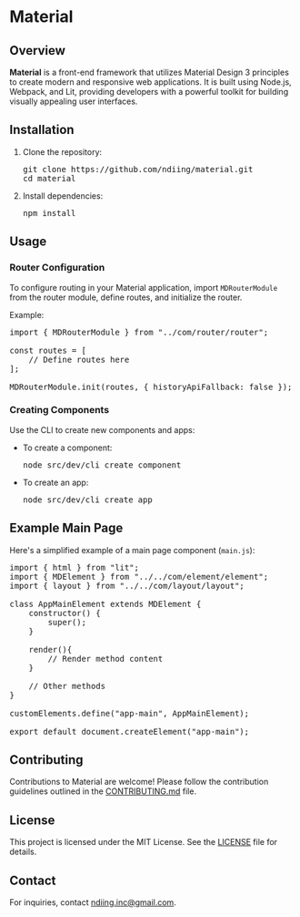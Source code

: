 # Material

## Overview

**Material** is a front-end framework that utilizes Material Design 3 principles to create modern and responsive web applications. It is built using Node.js, Webpack, and Lit, providing developers with a powerful toolkit for building visually appealing user interfaces.

## Installation

1. Clone the repository:

   <pre>
   git clone https://github.com/ndiing/material.git
   cd material
   </pre>

2. Install dependencies:

   <pre>
   npm install
   </pre>

## Usage

### Router Configuration

To configure routing in your Material application, import `MDRouterModule` from the router module, define routes, and initialize the router.

Example:

<pre>
import { MDRouterModule } from "../com/router/router";

const routes = [
    // Define routes here
];

MDRouterModule.init(routes, { historyApiFallback: false });
</pre>

### Creating Components

Use the CLI to create new components and apps:

- To create a component:

  <pre>
  node src/dev/cli create component <component-name> <component-path>
  </pre>

- To create an app:

  <pre>
  node src/dev/cli create app <app-name> <app-path>
  </pre>

## Example Main Page

Here's a simplified example of a main page component (`main.js`):

<pre>
import { html } from "lit";
import { MDElement } from "../../com/element/element";
import { layout } from "../../com/layout/layout";

class AppMainElement extends MDElement {
    constructor() {
        super();
    }

    render(){
        // Render method content
    }

    // Other methods
}

customElements.define("app-main", AppMainElement);

export default document.createElement("app-main");
</pre>

## Contributing

Contributions to Material are welcome! Please follow the contribution guidelines outlined in the [CONTRIBUTING.md](CONTRIBUTING.md) file.

## License

This project is licensed under the MIT License. See the [LICENSE](LICENSE) file for details.

## Contact

For inquiries, contact ndiing.inc@gmail.com.

<!-- 
jsdoc2md ./src/com/mixin/mixin.js > ./docs/mixin.md
jsdoc2md ./src/com/layout/layout.js > ./docs/layout.md
jsdoc2md ./src/com/color/color.js > ./docs/color.md
jsdoc2md ./src/com/typography/typography.js > ./docs/typography.md
jsdoc2md ./src/com/localization/localization.js > ./docs/localization.md
jsdoc2md ./src/com/router/router.js > ./docs/router.md
jsdoc2md ./src/com/ripple/ripple.js > ./docs/ripple.md
jsdoc2md ./src/com/popper/popper.js > ./docs/popper.md
jsdoc2md ./src/com/virtual-scroll/virtual-scroll.js > ./docs/virtual-scroll.md
jsdoc2md ./src/com/gesture/gesture.js > ./docs/gesture.md
jsdoc2md ./src/com/data/data.js > ./docs/data.md
jsdoc2md ./src/com/element/element.js > ./docs/element.md
jsdoc2md ./src/com/image/image.js > ./docs/image.md
jsdoc2md ./src/com/icon/icon.js > ./docs/icon.md
jsdoc2md ./src/com/icon-button/icon-button.js > ./docs/icon-button.md
jsdoc2md ./src/com/form/form.js > ./docs/form.md
jsdoc2md ./src/com/checkbox/checkbox.js > ./docs/checkbox.md
jsdoc2md ./src/com/radio-button/radio-button.js > ./docs/radio-button.md
jsdoc2md ./src/com/switch/switch.js > ./docs/switch.md
jsdoc2md ./src/com/badge/badge.js > ./docs/badge.md
jsdoc2md ./src/com/list/list.js > ./docs/list.md
jsdoc2md ./src/com/nested-list/nested-list.js > ./docs/nested-list.md
jsdoc2md ./src/com/fab/fab.js > ./docs/fab.md
jsdoc2md ./src/com/button/button.js > ./docs/button.md
jsdoc2md ./src/com/segmented-button/segmented-button.js > ./docs/segmented-button.md
jsdoc2md ./src/com/card/card.js > ./docs/card.md
jsdoc2md ./src/com/dialog/dialog.js > ./docs/dialog.md
jsdoc2md ./src/com/side-sheet/side-sheet.js > ./docs/side-sheet.md
jsdoc2md ./src/com/bottom-sheet/bottom-sheet.js > ./docs/bottom-sheet.md
jsdoc2md ./src/com/navigation-drawer/navigation-drawer.js > ./docs/navigation-drawer.md
jsdoc2md ./src/com/navigation-rail/navigation-rail.js > ./docs/navigation-rail.md
jsdoc2md ./src/com/navigation-bar/navigation-bar.js > ./docs/navigation-bar.md
jsdoc2md ./src/com/bottom-app-bar/bottom-app-bar.js > ./docs/bottom-app-bar.md
jsdoc2md ./src/com/top-app-bar/top-app-bar.js > ./docs/top-app-bar.md
jsdoc2md ./src/com/snackbar/snackbar.js > ./docs/snackbar.md
jsdoc2md ./src/com/menu/menu.js > ./docs/menu.md
jsdoc2md ./src/com/tooltip/tooltip.js > ./docs/tooltip.md
jsdoc2md ./src/com/tabs/tabs.js > ./docs/tabs.md
jsdoc2md ./src/com/datetime-picker/datetime-picker.js > ./docs/datetime-picker.md
jsdoc2md ./src/com/date-picker/date-picker.js > ./docs/date-picker.md
jsdoc2md ./src/com/time-picker/time-picker.js > ./docs/time-picker.md
jsdoc2md ./src/com/month-picker/month-picker.js > ./docs/month-picker.md
jsdoc2md ./src/com/week-picker/week-picker.js > ./docs/week-picker.md
jsdoc2md ./src/com/color-picker/color-picker.js > ./docs/color-picker.md
jsdoc2md ./src/com/chips/chips.js > ./docs/chips.md
jsdoc2md ./src/com/slider/slider.js > ./docs/slider.md
jsdoc2md ./src/com/progress-indicator/progress-indicator.js > ./docs/progress-indicator.md
jsdoc2md ./src/com/text-field/text-field.js > ./docs/text-field.md
jsdoc2md ./src/com/number-field/number-field.js > ./docs/number-field.md
jsdoc2md ./src/com/tel-field/tel-field.js > ./docs/tel-field.md
jsdoc2md ./src/com/email-field/email-field.js > ./docs/email-field.md
jsdoc2md ./src/com/url-field/url-field.js > ./docs/url-field.md
jsdoc2md ./src/com/password-field/password-field.js > ./docs/password-field.md
jsdoc2md ./src/com/search-field/search-field.js > ./docs/search-field.md
jsdoc2md ./src/com/color-field/color-field.js > ./docs/color-field.md
jsdoc2md ./src/com/file-field/file-field.js > ./docs/file-field.md
jsdoc2md ./src/com/datetime-field/datetime-field.js > ./docs/datetime-field.md
jsdoc2md ./src/com/date-field/date-field.js > ./docs/date-field.md
jsdoc2md ./src/com/month-field/month-field.js > ./docs/month-field.md
jsdoc2md ./src/com/week-field/week-field.js > ./docs/week-field.md
jsdoc2md ./src/com/time-field/time-field.js > ./docs/time-field.md
jsdoc2md ./src/com/textarea-field/textarea-field.js > ./docs/textarea-field.md
jsdoc2md ./src/com/data-table/data-table.js > ./docs/data-table.md

 -->